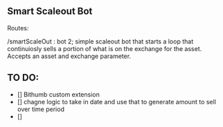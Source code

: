 ## Smart Scaleout Bot

Routes:

/smartScaleOut : bot 2; simple scaleout bot that starts a loop that continuiosly sells a portion of what is on the exchange for the asset. Accepts an asset and exchange parameter.


## TO DO:

 - [] Bithumb custom extension
 - [] chagne logic to take in date and use that to generate amount to sell over time period
 - [] 